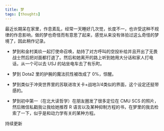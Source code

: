```yaml
---
title: 梦
tags: [thoughts]
---
```


最近长期呆在家里，作息紊乱，经常一天睡好几次觉，长度不一，也许受这种不规律的作息影响，做的梦也奇怪而有意思了起来，感觉从来没有体验过这么奇怪的梦境了，因此稍作记录。

- 梦到和金村美玖一起打使命召唤，劫持了对方呼叫的空投补给并且开出了无畏战士然后把对面都打退了。然后和她离开的路上听到她用大分话和家人打电话，从一个可以去 USJ 的站坐电车去了有乐町。

- 梦到 Dota2 里的护腕的魔法抗性被改成了 0%，惊醒。

- 梦到类似于冲突世界里的苏联进攻关卡+战地3/4类似的界面，这个设定还挺带感的。

- 梦到初中第一（在北大读哲学）在朋友圈发了很多定位在 CMU SCS 的照片，然后微信私戳我让我给她推荐 R 语言以及某种抑制方程的书，在梦里的我去检索了一下，似乎是和动力学有关的某种方程。

持续更新
